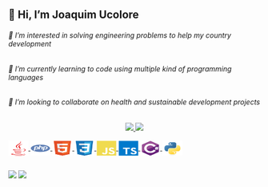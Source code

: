 ## 👋 Hi, I’m Joaquim Ucolore
###### 👀 I’m interested in solving engineering problems to help my country development 
###### 🌱 I’m currently learning to code using multiple kind of programming languages
###### 💞️ I’m looking to collaborate on health and sustainable development projects 
 
<div align="center">
  <a href="https://github.com/Ucolore">
  <img height="180em" src="https://github-readme-stats.vercel.app/api?username=Ucolore&show_icons=true&theme=dracula&include_all_commits=true&count_private=true"/>
  <img height="180em" src="https://github-readme-stats.vercel.app/api/top-langs/?username=Ucolore&layout=compact&langs_count=7&theme=dracula"/>
</div>
<div style="display: inline_block"><br>
  <img align="center" alt="ucolore-java" height="30" width="40" src="https://raw.githubusercontent.com/devicons/devicon/master/icons/java/java-plain.svg">
  <img align="center" alt="ucolore-php" height="30" width="40" src="https://raw.githubusercontent.com/devicons/devicon/master/icons/php/php-plain.svg">
  <img align="center" alt="ucolore-html" height="30" width="40" src="https://raw.githubusercontent.com/devicons/devicon/master/icons/html5/html5-original.svg">
  <img align="center" alt="ucolore-css" height="30" width="40" src="https://raw.githubusercontent.com/devicons/devicon/master/icons/css3/css3-original.svg">
  <img align="center" alt="ucolore-js" height="30" width="40" src="https://raw.githubusercontent.com/devicons/devicon/master/icons/javascript/javascript-plain.svg">
  <img align="center" alt="ucolore-ts" height="30" width="40" src="https://raw.githubusercontent.com/devicons/devicon/master/icons/typescript/typescript-plain.svg">
  <img align="center" alt="ucolore-Csharp" height="30" width="40" src="https://raw.githubusercontent.com/devicons/devicon/master/icons/csharp/csharp-original.svg">
  <img align="center" alt="ucolore-Python" height="30" width="40" src="https://raw.githubusercontent.com/devicons/devicon/master/icons/python/python-original.svg">
</div>
  
  ##
 
<div> 
  <a href = "mailto:ucolore.joaquim@gmail.com"><img src="https://img.shields.io/badge/-Gmail-%23333?style=for-the-badge&logo=gmail&logoColor=white" target="_blank"></a>
  <a href="https://www.linkedin.com/in/joaquim-ucolore/" target="_blank"><img src="https://img.shields.io/badge/-LinkedIn-%230077B5?style=for-the-badge&logo=linkedin&logoColor=white" target="_blank"></a> 
</div>
